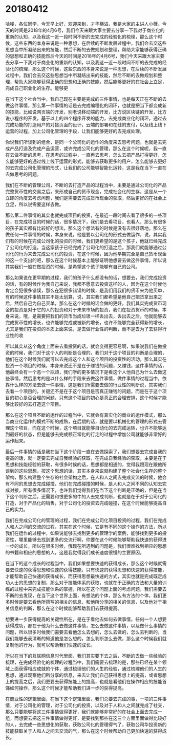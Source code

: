 # 20180412

哈喽，各位同学，今天早上好，欢迎来到，才华横溢，我是大家的主讲人小薇。今天的时间是2018年的4月6号，我们今天来跟大家主要去分享一下我对于商业化的重新的认知，以及我这一近一段时间不断的去完成的经验化的梳理，那么这个时候，这些东西的本身来说是一种思想，在后续的不断发展过程中，我们会去交这些思想当中所凝结出来的技能，然后不断的去做规划和整理，帮助大家能够获得正确的思想和正确的技能然后今天的时间是2018年的4月6号，我们今天来跟大家主要去分享一下我对于商业化的重新的认知，以及我这一近一段时间不断的去完成的经验化的梳理，那么这个时候，这些东西的本身来说是一种思想，在后续的不断发展过程中，我们会去交这些思想当中所凝结出来的技能，然后不断的去做规划和整理，帮助大家能够获得正确的思想和正确的技能，然后能够更好的在社会上立足，完成自己职业化的生存。能够更


在当下这个社会当中，我自己现在主要是完成的三件事情，也是每天正在不断的去做这件事情，那么第一件事情的话是去完成编程化的闭环，也就是把当下都变成新的技能，比如说网页端的开发，别老说移动端的开发，比方说区块链的开发，比方说小程序的开发，基于以上的四个程序开发的能力，去完成商业化的闭环，通过去完成功能的打造用户的对接页面的设计，云端的部署和在线的支付，以及线上线下运营的过程，加上公司化管理的手段，让我们能够更好的去完成处理。


你说我们所谈到的组合，是同一个公司化的运作的角度来去思考问题，也就是去完成产品打造及完成产品运营，或许完成公司化的管理，那么在这个时候呢，我一直在去做不断的思考，在思考的过程中，一直再去思考，怎么去把产品打得更好，怎么能够更好的通过线上线下运营的形式，能够去获取更多的用户，怎么能够去更好的去完成公司化管理的形式，让我们的公司能够智能化运转，这是我在当下一直在去做思考的问题。


我们在不断的管理公司，不断的去打造产品的过程当中，主要是通过公司化的产品完整货币性的交易之后，来形成自己的货币现金，完成社会化的生存，这是从一个立即的角度去考虑问题，我们是需要去完成货币现金的获取，然后更好的在社会上立足，所以说需要这样去做。


那么第二件事情的其实也就完成项目的投资，在最近一段时间去看了很多的一些项目，在完成项目的时候的话，很多情况下，我们是去看项目，也看人，那么有很多的孩子其实都有比较好的想法，那么这个想法有的时候是没有去很好落地，那么在做任何一件事情的时候，本身来说，他是要以公司化的形式去做运作，说，其实我们有的时候在完成公司化的投资的时候，我们更希望的是这个孩子，他就已经完成了公司化的打造，当这家孩子已经完成了公司化的打造之后，那我们就能够通过公司化的行为来去完成公司化的投资，在这个时候，因为他早期完全是自己货币现金的这一个支出的吧，那么在这个时候基本上能够证明他想要去做这件事情，所以说其实我们一般在做投资的时候，是希望这个孩子能够有自己的公司。


那么如果说在更早期的过程，我们的孩子什么都没有的话，想要去，我们完成投资的话，有的时候作为我自己来说，我都不愿意去投资这样的人，因为在这个时候他肯定会犯很多错误，那么在犯很多错误的时候，是我们用我们的货币来为他买单，有的时候这件事情其实不是太划算，说，其实我们都希望是他自己把货拿出来之后，然后自己为自己买单，那么在这个时候的话会做的更好，我们其实完成货币现金的投资是对于它的人的投资和对于未来市场的投资，我们在投资货币的时候，本身来说，哦，是需要把我们的货币当成垃圾一样丢出去，丢出去之后，他就能够去完成货币性的增长，也许能够完成或被新的增长，也许不能够完全获得新的增长，尤其是我们在投资的本质上面来说，是去做行业性的判断，而不是去为了去获得行业性的收


所以其实从这个角度上面来去看投资的话，就会变得更容易啊，如果说我们在做投资的时候，我们对于这个人的判断是合理的，我们对于这个项目的判断是合理的，他们在这个时候我们就可以去完成这个人和这个项目的投资性的活动，那么其实在投资一个项目的时候，本身来说还不是在于赚钱的问题，又赚钱，这件事情的话，他最终会有一个恶一个瓶颈，我们学的更多情况下是看这个人他自己为什么去做这些事情，然后思考的是以什么样的手段来去做这件事情，做件事情的过程当中，依靠什么样的方法去做一件事情，这是我们所需要去做的行业性的判断说，其实我们去看一个项目的，关键还不是在于这个项目是否真正赚钱的问题，而是在于这个项目的初心是否合理的问题，只有这个项目的初心是真正的合理安排，这个时候才能够比较好的去打造这个项目。


那么在这个项目不断的运作的过程当中，它就会有真实化的商业的运作模式，那么当商业化运作的模式不断的成熟，在后期的话，就是要以机械化的管理的形式去管理这个项目，而在这个时候，这个项目就能够自动化的去完成运转，也许不能够达到最好的状态，但是能够去完成额正常化的行走的过程中增加公司就能够非常好的运作起来。


最后一件事情的话是我在当下这个阶段一直在去做探索了，我们想要去完成自我的提高的话，就一定要去完成自我经验的获取，在完成自我经验的获取，主要是在于思想和技能经验的获取，有很多时候的话，思想都是相通的，觉得我跟现在跟他所谈到的这些思想，按这个思想的话，其实本身来说就构建了整个社会化生存的整个架构，那么构建整个生存的社会架构之后，在人和人之间去完成交流的时候，他会有不同的思想去完成碰撞，他们在完成碰撞的时候，是人和人之间不同的认知去完成对接，所有很多情况下，也许我们觉得我们在当下这个判断是正确的，但是在当下这个判断之后，还需要和恨更多的牛的人去完成判断，也就是在于对于公司化的打造，对于产品化的销售，对于公司化的投资去完成碰撞，在这个时候能够提高自己的实力。


我们在完成公司化的管理的过程，我们在完成公司化项目投资的过程，我们在完成人和人之间的交流的过程，其实在这个时候，它是有不同的这个操作的方法，所以我们在运作的过程中，如果说能够去找到更多的管理学的案例，能够找到更多的投资性，哪里能够去找到更多的交流行啊，你要在这个时候能够帮助我快速的获得进一步的成长，所以在很多时候，俄现在所遇到的问题是，我们很难找到相应的思想的书籍和相应的思想的人，这是我觉得我们成长速度很慢的主要原因。


在当下的这个成长的过程当中，我们如果想要快速的获得成长，那么这个时候就需要去快速的获得思想和快速的获得技能，只有快速的获得思想和快速的获得技能，才能帮助自己快速的获得成长，而获得思想最快速的方式，其实也就是完成既定成功人士的思想的复制，那么对于技能体系的获取，也就在于正确的方法和大量的训练的过程中来完成技能体系的掌握，所以在这个问题上面的考虑问题，我们需要去不断的去发现，在当下这个世界上面，有想法的个体，那么有方法的个体，我们更多时候是要去看他所撰写的相关的信息，和他所分享的相关的信息，以及他对于相关信息的判断，那么在这个时候能够帮助我们去获得提高。


想要进一步获得提高的关键性所在，是在于看他去如何去做事情，任何一个人想要获得成功，都在于他为什么去做这件事情，怎么去做这件事情，以及做什么事情的问题，所以很多时候我们需要去看他怎么去想的，怎么去做的，怎么去判断的，当我们能够去表清晰的知道他是怎么想的，怎么判断怎么去做，那么这个时候我们就复制他的行为，就可以帮助我们快速的成长。


所以在当下的互联网信息时代里面，我们其实要下去之后，不断的去做一些经验的梳理，在完成经验化的梳理的过程当中，我们需要去梳理的是，那些已经在某个领域上面获得相应成就的个体，通过梳理他们的人生的经验，通过梳理他们的人生的思想，通过观察他们所分享的信息，来去让我们自己获得思想上的提高，或者思想上的提高之后，我们更要去获得技能上的提高，也就是看他们在操作相应的技能首饰如何操作，那么这个时候才能帮助我们进一步的获得提高。


在商业性的逻辑里面，在当下这个逻辑里面，我们总要去完成的事，一项的三件事情，对于公司化的管理，对于公司化的投资，以及对于人和人之间就完成了社交，那么只要能够将这三件事情做得更好，我们就能够非常好的在社会上面去完成一组，而想要去把这三件事情做得更好，是要找到那些在这三个方面里面做得比较好的人，去完成一些思想化的获取，获取公司化的管理得气了，获取公司华投资新的技能获取关于人和人之间去交流的气，那么在这个时候帮助自己更加快速的获得成长。
